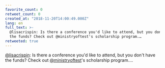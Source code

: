 ```yaml
---
favorite_count: 0
retweet_count: 0
created_at: "2018-11-20T14:00:49.000Z"
lang: en
full_text: >-
  @lisacrispin: Is there a conference you'd like to attend, but you don't have
  the funds? Check out @ministryoftest's scholarship program.…
retweeted: true
---
```


[@lisacrispin](https://twitter.com/lisacrispin): Is there a conference you'd
like to attend, but you don't have the funds? Check out
[@ministryoftest](https://twitter.com/ministryoftest)'s scholarship program.…
